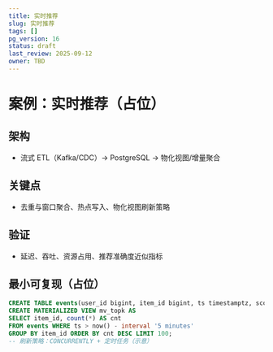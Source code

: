 ```yaml
---
title: 实时推荐
slug: 实时推荐
tags: []
pg_version: 16
status: draft
last_review: 2025-09-12
owner: TBD
---
```


# 案例：实时推荐（占位）

## 架构

- 流式 ETL（Kafka/CDC）→ PostgreSQL → 物化视图/增量聚合

## 关键点

- 去重与窗口聚合、热点写入、物化视图刷新策略

## 验证

- 延迟、吞吐、资源占用、推荐准确度近似指标

## 最小可复现（占位）

```sql
CREATE TABLE events(user_id bigint, item_id bigint, ts timestamptz, score numeric);
CREATE MATERIALIZED VIEW mv_topk AS
SELECT item_id, count(*) AS cnt
FROM events WHERE ts > now() - interval '5 minutes'
GROUP BY item_id ORDER BY cnt DESC LIMIT 100;
-- 刷新策略：CONCURRENTLY + 定时任务（示意）
```
